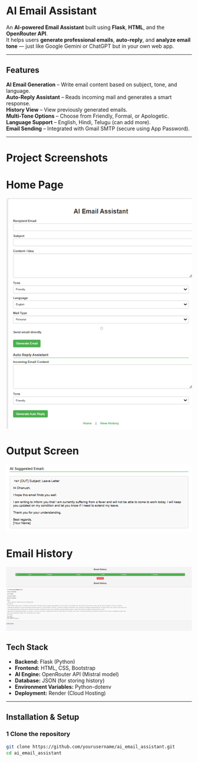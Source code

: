 #  AI Email Assistant

An **AI-powered Email Assistant** built using **Flask**, **HTML**, and the **OpenRouter API**.  
It helps users **generate professional emails**, **auto-reply**, and **analyze email tone** — just like Google Gemini or ChatGPT but in your own web app.

---

##  Features

 **AI Email Generation** – Write email content based on subject, tone, and language.  
 **Auto-Reply Assistant** – Reads incoming mail and generates a smart response.  
 **History View** – View previously generated emails.  
 **Multi-Tone Options** – Choose from Friendly, Formal, or Apologetic.  
 **Language Support** – English, Hindi, Telugu (can add more).  
 **Email Sending** – Integrated with Gmail SMTP (secure using App Password).  

---

# Project Screenshots

#  Home Page
![Home Page](Home%20page.png)

#  Output Screen
![Output](output.png)

#  Email History
![History](History.png)

## Tech Stack

- **Backend:** Flask (Python)
- **Frontend:** HTML, CSS, Bootstrap
- **AI Engine:** OpenRouter API (Mistral model)
- **Database:** JSON (for storing history)
- **Environment Variables:** Python-dotenv  
- **Deployment:** Render (Cloud Hosting)

---

##  Installation & Setup

### 1️ Clone the repository
```bash
git clone https://github.com/yourusername/ai_email_assistant.git
cd ai_email_assistant

